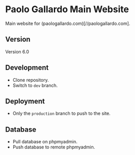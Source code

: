 # Paolo Gallardo Main Website #
Main website for (paologallardo.com)[//paologallardo.com].

## Version ##
Version 6.0

## Development  ##
+ Clone repository.
+ Switch to `dev` branch.

## Deployment ##
* Only the `production` branch to push to the site.

## Database ##
+ Pull database on phpmyadmin.
+ Push database to remote phpmyadmin.